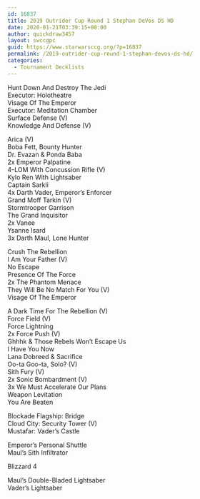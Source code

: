 ```yaml
---
id: 16837
title: 2019 Outrider Cup Round 1 Stephan DeVos DS HD
date: 2020-01-21T03:39:15+00:00
author: quickdraw3457
layout: swccgpc
guid: https://www.starwarsccg.org/?p=16837
permalink: /2019-outrider-cup-round-1-stephan-devos-ds-hd/
categories:
  - Tournament Decklists
---
```

Hunt Down And Destroy The Jedi  
Executor: Holotheatre  
Visage Of The Emperor  
Executor: Meditation Chamber  
Surface Defense (V)  
Knowledge And Defense (V)  
  
Arica (V)  
Boba Fett, Bounty Hunter  
Dr. Evazan & Ponda Baba  
2x Emperor Palpatine  
4-LOM With Concussion Rifle (V)  
Kylo Ren With Lightsaber  
Captain Sarkli  
4x Darth Vader, Emperor&#8217;s Enforcer  
Grand Moff Tarkin (V)  
Stormtrooper Garrison  
The Grand Inquisitor  
2x Vanee  
Ysanne Isard  
3x Darth Maul, Lone Hunter  
  
Crush The Rebellion  
I Am Your Father (V)  
No Escape  
Presence Of The Force  
2x The Phantom Menace  
They Will Be No Match For You (V)  
Visage Of The Emperor  
  
A Dark Time For The Rebellion (V)  
Force Field (V)  
Force Lightning  
2x Force Push (V)  
Ghhhk & Those Rebels Won&#8217;t Escape Us  
I Have You Now  
Lana Dobreed & Sacrifice  
Oo-ta Goo-ta, Solo? (V)  
Sith Fury (V)  
2x Sonic Bombardment (V)  
3x We Must Accelerate Our Plans  
Weapon Levitation  
You Are Beaten  
  
Blockade Flagship: Bridge  
Cloud City: Security Tower (V)  
Mustafar: Vader&#8217;s Castle  
  
Emperor&#8217;s Personal Shuttle  
Maul&#8217;s Sith Infiltrator  
  
Blizzard 4  
  
Maul&#8217;s Double-Bladed Lightsaber  
Vader&#8217;s Lightsaber